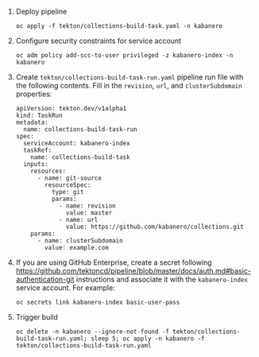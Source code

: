 
1. Deploy pipeline
    ```
    oc apply -f tekton/collections-build-task.yaml -n kabanero
    ```

1. Configure security constraints for service account
    ```
    oc adm policy add-scc-to-user privileged -z kabanero-index -n kabanero
    ```

1. Create `tekton/collections-build-task-run.yaml` pipeline run file with the following contents. Fill in the `revision`, `url`, and `clusterSubdomain` properties:
    ```
    apiVersion: tekton.dev/v1alpha1
    kind: TaskRun
    metadata:
      name: collections-build-task-run
    spec:
      serviceAccount: kabanero-index
      taskRef:
        name: collections-build-task
      inputs:
        resources:
          - name: git-source
            resourceSpec:
              type: git
              params:
                - name: revision
                  value: master
                - name: url
                  value: https://github.com/kabanero/collections.git
        params:
          - name: clusterSubdomain
            value: example.com
    ```

1. If you are using GitHub Enterprise, create a secret following https://github.com/tektoncd/pipeline/blob/master/docs/auth.md#basic-authentication-git instructions and associate it with the `kabanero-index` service account. For example:
    ```
    oc secrets link kabanero-index basic-user-pass
    ```

1. Trigger build
    ```
    oc delete -n kabanero --ignore-not-found -f tekton/collections-build-task-run.yaml; sleep 5; oc apply -n kabanero -f tekton/collections-build-task-run.yaml
    ```
